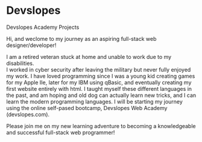 # Devslopes
Devslopes Academy Projects

Hi, and weclome to my journey as an aspiring full-stack web designer/developer!  

I am a retired veteran stuck at home and unable to work due to my disabilities.  
I worked in cyber security after leaving the military but never fully enjoyed my
work.  I have loved programming since I was a young kid creating games for my Apple IIe, later for my IBM using qBasic, and eventually creating my first website entirely with html.  I taught myself these different languages in the past, and am hoping and old dog can actually learn new tricks, and I can learn the modern programming languages.
I will be starting my journey using the online self-pased bootcamp, Devslopes Web Academy (devslopes.com).

Please join me on my new learning adventure to becoming a knowledgeable and successful full-stack web programmer!
